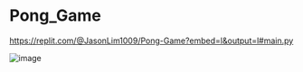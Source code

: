 # Pong_Game

https://replit.com/@JasonLim1009/Pong-Game?embed=l&output=l#main.py

![image](https://user-images.githubusercontent.com/107684179/202437847-b29a6863-28eb-40c4-88f4-631b2a3566bb.png)
